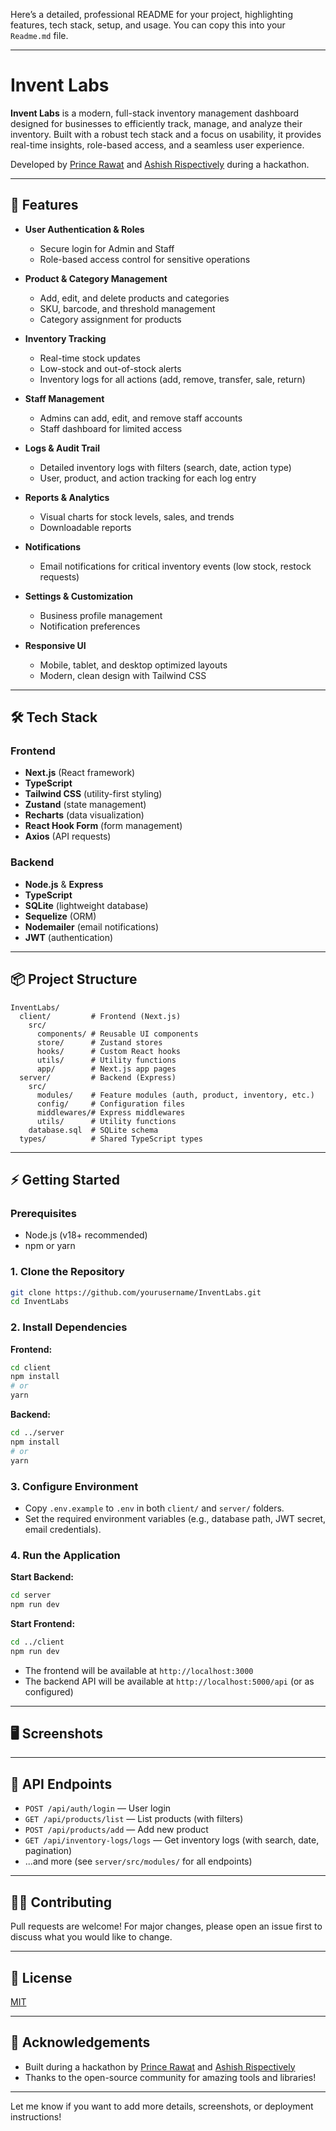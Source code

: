 Here’s a detailed, professional README for your project, highlighting features, tech stack, setup, and usage. You can copy this into your `Readme.md` file.

---

# Invent Labs

**Invent Labs** is a modern, full-stack inventory management dashboard designed for businesses to efficiently track, manage, and analyze their inventory. Built with a robust tech stack and a focus on usability, it provides real-time insights, role-based access, and a seamless user experience.

Developed by [Prince Rawat](https://github.com/Kashina69) and [Ashish Rispectively](https://github.com/akrathor18/) during a hackathon.

---

## 🚀 Features

- **User Authentication & Roles**
  - Secure login for Admin and Staff
  - Role-based access control for sensitive operations

- **Product & Category Management**
  - Add, edit, and delete products and categories
  - SKU, barcode, and threshold management
  - Category assignment for products

- **Inventory Tracking**
  - Real-time stock updates
  - Low-stock and out-of-stock alerts
  - Inventory logs for all actions (add, remove, transfer, sale, return)

- **Staff Management**
  - Admins can add, edit, and remove staff accounts
  - Staff dashboard for limited access

- **Logs & Audit Trail**
  - Detailed inventory logs with filters (search, date, action type)
  - User, product, and action tracking for each log entry

- **Reports & Analytics**
  - Visual charts for stock levels, sales, and trends
  - Downloadable reports

- **Notifications**
  - Email notifications for critical inventory events (low stock, restock requests)

- **Settings & Customization**
  - Business profile management
  - Notification preferences

- **Responsive UI**
  - Mobile, tablet, and desktop optimized layouts
  - Modern, clean design with Tailwind CSS

---

## 🛠️ Tech Stack

### Frontend

- **Next.js** (React framework)
- **TypeScript**
- **Tailwind CSS** (utility-first styling)
- **Zustand** (state management)
- **Recharts** (data visualization)
- **React Hook Form** (form management)
- **Axios** (API requests)

### Backend

- **Node.js** & **Express**
- **TypeScript**
- **SQLite** (lightweight database)
- **Sequelize** (ORM)
- **Nodemailer** (email notifications)
- **JWT** (authentication)

---

## 📦 Project Structure

```
InventLabs/
  client/         # Frontend (Next.js)
    src/
      components/ # Reusable UI components
      store/      # Zustand stores
      hooks/      # Custom React hooks
      utils/      # Utility functions
      app/        # Next.js app pages
  server/         # Backend (Express)
    src/
      modules/    # Feature modules (auth, product, inventory, etc.)
      config/     # Configuration files
      middlewares/# Express middlewares
      utils/      # Utility functions
    database.sql  # SQLite schema
  types/          # Shared TypeScript types
```

---

## ⚡ Getting Started

### Prerequisites

- Node.js (v18+ recommended)
- npm or yarn

### 1. Clone the Repository

```bash
git clone https://github.com/yourusername/InventLabs.git
cd InventLabs
```

### 2. Install Dependencies

**Frontend:**
```bash
cd client
npm install
# or
yarn
```

**Backend:**
```bash
cd ../server
npm install
# or
yarn
```

### 3. Configure Environment

- Copy `.env.example` to `.env` in both `client/` and `server/` folders.
- Set the required environment variables (e.g., database path, JWT secret, email credentials).

### 4. Run the Application

**Start Backend:**
```bash
cd server
npm run dev
```

**Start Frontend:**
```bash
cd ../client
npm run dev
```

- The frontend will be available at `http://localhost:3000`
- The backend API will be available at `http://localhost:5000/api` (or as configured)

---

## 🖥️ Screenshots

<!-- Add screenshots/gifs here if available -->

---

## 📝 API Endpoints

- `POST /api/auth/login` — User login
- `GET /api/products/list` — List products (with filters)
- `POST /api/products/add` — Add new product
- `GET /api/inventory-logs/logs` — Get inventory logs (with search, date, pagination)
- ...and more (see `server/src/modules/` for all endpoints)

---

## 🧑‍💻 Contributing

Pull requests are welcome! For major changes, please open an issue first to discuss what you would like to change.

---

## 📄 License

[MIT](LICENSE)

---

## 🙏 Acknowledgements

- Built during a hackathon by [Prince Rawat](https://github.com/Kashina69) and [Ashish Rispectively](https://github.com/akrathor18/)
- Thanks to the open-source community for amazing tools and libraries!

---

Let me know if you want to add more details, screenshots, or deployment instructions!